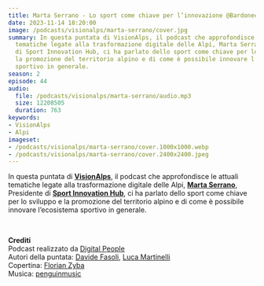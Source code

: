 ```yaml
---
title: Marta Serrano - Lo sport come chiave per l’innovazione @Bardonecchia
date: 2023-11-14 18:20:00
image: /podcasts/visionalps/marta-serrano/cover.jpg
summary: In questa puntata di VisionAlps, il podcast che approfondisce le attuali
  tematiche legate alla trasformazione digitale delle Alpi, Marta Serrano, Presidente
  di Sport Innovation Hub, ci ha parlato dello sport come chiave per lo sviluppo e
  la promozione del territorio alpino e di come è possibile innovare l’ecosistema
  sportivo in generale.
season: 2
episode: 44
audio:
  file: /podcasts/visionalps/marta-serrano/audio.mp3
  size: 12208505
  duration: 763
keywords:
- VisionAlps
- Alpi
imageset:
- /podcasts/visionalps/marta-serrano/cover.1000x1000.webp
- /podcasts/visionalps/marta-serrano/cover.2400x2400.jpeg
---
```


In questa puntata di **[VisionAlps](https://www.visionalps.com/)**, il podcast che approfondisce le attuali tematiche legate alla trasformazione digitale delle Alpi, **[Marta Serrano](https://www.linkedin.com/in/marta-serrano-valenzuela-0376653)**, Presidente di [**Sport Innovation Hub**](https://www.sportinnovationhub.it/), ci ha parlato dello sport come chiave per lo sviluppo e la promozione del territorio alpino e di come è possibile innovare l’ecosistema sportivo in generale.

<br>

**Crediti**<br>
Podcast realizzato da [Digital People](https://w3id.org/digitalpeople)<br>
Autori della puntata: [Davide Fasoli](https://www.linkedin.com/in/davide-fasoli-2b3246179/), [Luca Martinelli](https://www.linkedin.com/in/luca-martinelli/)<br>
Copertina: [Florian Zyba](https://www.linkedin.com/in/florian-zyba/)<br>
Musica: [penguinmusic](https://pixabay.com/users/penguinmusic-24940186/)